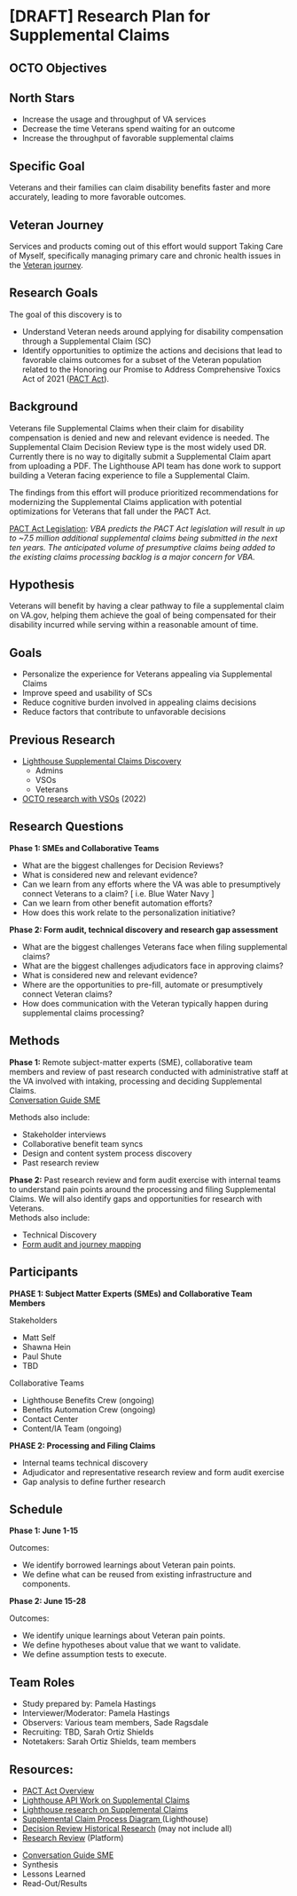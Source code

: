 # [DRAFT] Research Plan for Supplemental Claims
## OCTO Objectives
## North Stars
- Increase the usage and throughput of VA services
- Decrease the time Veterans spend waiting for an outcome
- Increase the throughput of favorable supplemental claims
## Specific Goal	
Veterans and their families can claim disability benefits faster and more accurately, leading to more favorable outcomes. 
## Veteran Journey
Services and products coming out of this effort would support Taking Care of Myself, specifically managing primary care and chronic health issues in the [Veteran journey](https://github.com/department-of-veterans-affairs/va.gov-team/blob/master/platform/design/va-product-journey-maps/Veteran%20Journey%20Map.pdf).

## Research Goals
The goal of this discovery is to 
- Understand Veteran needs around applying for disability compensation through a Supplemental Claim (SC)
- Identify opportunities to optimize the actions and decisions that lead to favorable claims outcomes for a subset of the Veteran population related to the Honoring our Promise to Address Comprehensive Toxics Act of 2021 ([PACT Act](https://enchanting-fossa-083.notion.site/PACT-Act-Overview-for-Presumptive-Claims-RRD-b8da586e2b1f4ff38a76c672a0b37a68#94f8b7c860324764890ecc6b5d3fd01f)).

## Background
Veterans file Supplemental Claims when their claim for disability compensation is denied and new and relevant evidence is needed. The Supplemental Claim Decision Review type is the most widely used DR. Currently there is no way to digitally submit a Supplemental Claim apart from uploading a PDF.  The Lighthouse API team has done work to support building a Veteran facing experience to file a Supplemental Claim.  

The findings from this effort will produce prioritized recommendations for modernizing the Supplemental Claims application with potential optimizations for Veterans that fall under the PACT Act.


[PACT Act Legislation](https://enchanting-fossa-083.notion.site/PACT-Act-Overview-for-Presumptive-Claims-RRD-b8da586e2b1f4ff38a76c672a0b37a68#94f8b7c860324764890ecc6b5d3fd01f): _VBA predicts the PACT Act legislation will result in up to ~7.5 million additional supplemental claims being submitted in the next ten years. The anticipated volume of presumptive claims being added to the existing claims processing backlog is a major concern for VBA._


## Hypothesis

Veterans will benefit by having a clear pathway to file a supplemental claim on VA.gov, helping them achieve the goal of being compensated for their disability incurred while serving within a reasonable amount of time. 

## Goals 
* Personalize the experience for Veterans appealing via Supplemental Claims
* Improve speed and usability of SCs
* Reduce cognitive burden involved in appealing claims decisions
* Reduce factors that contribute to unfavorable decisions


## Previous Research
* [Lighthouse Supplemental Claims Discovery](https://github.com/department-of-veterans-affairs/lighthouse-ux/tree/master/Benefits%20and%20Appeals%20Research/2022-01-Supplemental%20Claims-Discovery/2021-09-Supplemental-Claims-Discovery-Administrators)
    * Admins
    * VSOs
    * Veterans
* [OCTO research with VSOs](https://www.notion.so/2022-June-PACT-Act-VSO-research-Report-2b1faf024d9643cd899ba0f8a00d3d3b) (2022)


## Research Questions

**Phase 1: SMEs and Collaborative Teams**
* What are the biggest challenges for Decision Reviews?
* What is considered new and relevant evidence?
* Can we learn from any efforts where the VA was able to presumptively connect Veterans to a claim? [ i.e. Blue Water Navy ]
* Can we learn from other benefit automation efforts?
* How does this work relate to the personalization initiative?

**Phase 2: Form audit, technical discovery and research gap assessment**
* What are the biggest challenges Veterans face when filing supplemental claims?
* What are the biggest challenges adjudicators face in approving claims?
* What is considered new and relevant evidence?
* Where are the opportunities to pre-fill, automate or presumptively connect Veteran claims?
* How does communication with the Veteran typically happen during supplemental claims processing?

## Methods

**Phase 1:** Remote subject-matter experts (SME), collaborative team members  and review of past research conducted with administrative staff at the VA involved with intaking, processing and deciding Supplemental Claims.   
[Conversation Guide SME](https://github.com/department-of-veterans-affairs/va.gov-team/blob/master/products/decision-reviews/Supplemental-Claims/Research/conversationguide_SME.md)

Methods also include:
* Stakeholder interviews
* Collaborative benefit team syncs 
* Design and content system process discovery 
* Past research review


**Phase 2:** Past research review and form audit exercise with internal teams to understand pain points around the processing and filing Supplemental Claims. We will also identify gaps and opportunities for research with Veterans.  
Methods also include:
* Technical Discovery
* [Form audit and journey mapping ](https://app.mural.co/t/adhoccorporateworkspace2583/m/adhoccorporateworkspace2583/1653490344368/8a035f7639e54b70edb4dc7002cae95967c36d1a?sender=uf4e8628bdc7dc81e50353314)


## Participants 

**PHASE 1: Subject Matter Experts (SMEs) and Collaborative Team Members**

Stakeholders 
* Matt Self
* Shawna Hein
* Paul Shute
* TBD

Collaborative Teams
* Lighthouse Benefits Crew (ongoing)
* Benefits Automation Crew (ongoing)
* Contact Center
* Content/IA Team (ongoing)

**PHASE 2: Processing and Filing Claims**  
* Internal teams technical discovery
* Adjudicator and representative research review and form audit exercise
* Gap analysis to define further research

## Schedule

**Phase 1: June 1-15**

Outcomes: 
* We identify borrowed learnings about Veteran pain points.
* We define what can be reused from existing infrastructure and components.

**Phase 2: June 15-28**

Outcomes:
* We identify unique learnings about Veteran pain points.
* We define hypotheses about value that we want to validate.
* We define assumption tests to execute.


## Team Roles
* Study prepared by: Pamela Hastings
* Interviewer/Moderator: Pamela Hastings
* Observers: Various team members, Sade Ragsdale
* Recruiting: TBD, Sarah Ortiz Shields
* Notetakers: Sarah Ortiz Shields, team members


## Resources:
* [PACT Act Overview](https://enchanting-fossa-083.notion.site/PACT-Act-Overview-for-Presumptive-Claims-RRD-b8da586e2b1f4ff38a76c672a0b37a68#94f8b7c860324764890ecc6b5d3fd01f)
* [Lighthouse API Work on Supplemental Claims](https://community.max.gov/pages/viewpage.action?spaceKey=VAExternal&title=Supplemental+Claim+-+Initiative+Brief)
* [Lighthouse research on Supplemental Claims](https://github.com/department-of-veterans-affairs/lighthouse-ux/tree/master/Benefits%20and%20Appeals%20Research/2022-01-Supplemental%20Claims-Discovery)
* [Supplemental Claim Process Diagram ](https://app.mural.co/t/adhoccorporateworkspace2583/m/adhoccorporateworkspace2583/1654096034291/25f4086b638b48828941c4d6aa330f1df1c9527a?sender=uf4e8628bdc7dc81e50353314)(Lighthouse)
* [Decision Review Historical Research](https://github.com/department-of-veterans-affairs/va.gov-team/blob/master/products/decision-reviews/research/readme.md) (may not include all)
* [Research Review](https://depo-platform-documentation.scrollhelp.site/collaboration-cycle/research-review) (Platform)


- [Conversation Guide SME](https://github.com/department-of-veterans-affairs/va.gov-team/blob/master/products/decision-reviews/Supplemental-Claims/Research/conversationguide_SME.md)
- Synthesis	
- Lessons Learned	
- Read-Out/Results	

